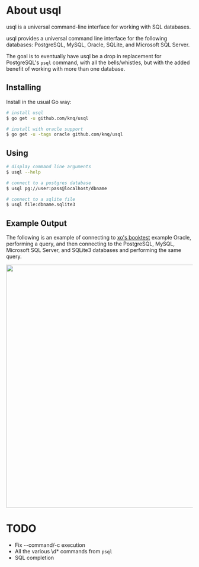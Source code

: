# About usql

usql is a universal command-line interface for working with SQL databases.

usql provides a universal command line interface for the following databases:
PostgreSQL, MySQL, Oracle, SQLite, and Microsoft SQL Server.

The goal is to eventually have usql be a drop in replacement for PostgreSQL's
`psql` command, with all the bells/whistles, but with the added benefit of
working with more than one database.

## Installing

Install in the usual Go way:

```sh
# install usql
$ go get -u github.com/knq/usql

# install with oracle support
$ go get -u -tags oracle github.com/knq/usql
```

## Using

```sh
# display command line arguments
$ usql --help

# connect to a postgres database
$ usql pg://user:pass@localhost/dbname

# connect to a sqlite file
$ usql file:dbname.sqlite3
```

## Example Output

The following is an example of connecting to [xo's booktest](https://github.com/knq/xo)
example Oracle, performing a query, and then connecting to the PostgreSQL,
MySQL, Microsoft SQL Server, and SQLite3 databases and performing the same
query.

<p align="center">
  <a href="https://asciinema.org/a/73gxbg62ny2fx9ppxu0kd8c48" target="_blank">
    <img src="https://asciinema.org/a/73gxbg62ny2fx9ppxu0kd8c48.png" width="654"/>
  </a>
</p>

# TODO
* Fix --command/-c execution
* All the various \\d* commands from `psql`
* SQL completion
